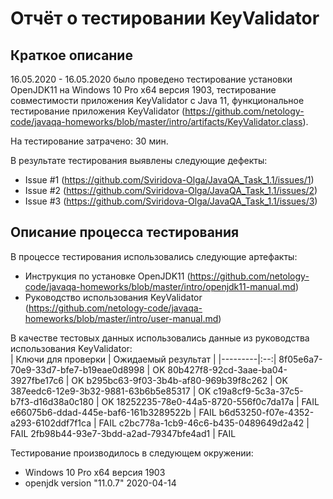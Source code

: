 # Отчёт о тестировании KeyValidator

## Краткое описание

16.05.2020 - 16.05.2020 было проведено тестирование установки OpenJDK11 на Windows 10 Pro x64 версия 1903, тестирование совместимости приложения KeyValidator с Java 11, функциональное тестирование приложения KeyValidator (https://github.com/netology-code/javaqa-homeworks/blob/master/intro/artifacts/KeyValidator.class).

На тестирование затрачено: 30 мин.

В результате тестирования выявлены следующие дефекты:
* Issue #1 (https://github.com/Sviridova-Olga/JavaQA_Task_1.1/issues/1)
* Issue #2 (https://github.com/Sviridova-Olga/JavaQA_Task_1.1/issues/2)
* Issue #3 (https://github.com/Sviridova-Olga/JavaQA_Task_1.1/issues/3)

## Описание процесса тестирования

В процессе тестирования использовались следующие артефакты:
* Инструкция по установке OpenJDK11 (https://github.com/netology-code/javaqa-homeworks/blob/master/intro/openjdk11-manual.md)
* Руководство использования KeyValidator (https://github.com/netology-code/javaqa-homeworks/blob/master/intro/user-manual.md)

В качестве тестовых данных использовались данные из руководства использования KeyValidator:  
| Ключи для проверки | Ожидаемый результат |
|---------|:--:|
8f05e6a7-70e9-33d7-bfe7-b19eae0d8998 | OK
80b427f8-92cd-3aae-ba04-3927fbe17c6 | OK
b295bc63-9f03-3b4b-af80-969b39f8c262 | OK
387eedc6-12e9-3b32-9881-63b6b5e85317 | OK
c19a8cf9-5c3a-37c5-b7f3-d16d38a0c180 | OK
18252235-78e0-44a5-8720-556f0c7da17a | FAIL
e66075b6-ddad-445e-baf6-161b3289522b | FAIL
b6d53250-f07e-4352-a293-6102ddf7f1ca | FAIL
c2bc778a-1cb9-46c6-b435-0489649d2a42 | FAIL
2fb98b44-93e7-3bdd-a2ad-79347bfe4ad1 | FAIL

Тестирование производилось в следующем окружении:
* Windows 10 Pro x64 версия 1903 
* openjdk version "11.0.7" 2020-04-14
